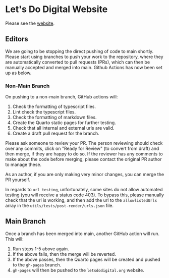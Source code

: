 # Let's Do Digital Website

Please see the [website](https://letsdodigital.org).

## Editors

We are going to be stopping the direct pushing of code to main shortly. Please start using branches to push your work to the repository, where they are automatically converted to pull requests (PRs), which can then be manually accepted and merged into main. Github Actions has now been set up as below.

### Non-Main Branch

On pushing to a non-main branch, GitHub actions will:

1. Check the formatting of typescript files.
2. Lint check the typescript files.
3. Check the formatting of markdown files.
4. Create the Quarto static pages for further testing.
5. Check that all internal and external urls are valid.
6. Create a draft pull request for the branch.

Please ask someone to review your PR. The person reviewing should check over any commits, click on "Ready for Review" (to convert from draft) and then merge, if they are happy to do so. If the reviewer has any comments to make about the code before merging, please contact the original PR author to manage these.

As an author, if you are only making very minor changes, you can merge the PR yourself.

In regards to `url testing`, unfortunately, some sites do not allow automated testing (you will receive a status code 403). To bypass this, please manually check that the url is working, and then add the url to the `allowlistedUrls` array in the `utils/tests/post-render/urls.json` file.

## Main Branch

Once a branch has been merged into main, another GitHub action will run. This will:

1. Run steps 1-5 above again.
2. If the above fails, then the merge will be reverted.
3. If the above passes, then the Quarto pages will be created and pushed to the `gh-pages` branch.
4. `gh-pages` will then be pushed to the `letsdodigital.org` website.
